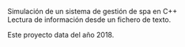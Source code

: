 Simulación de un sistema de gestión de spa en C++ <br>
Lectura de información desde un fichero de texto.

Este proyecto data del año 2018.

